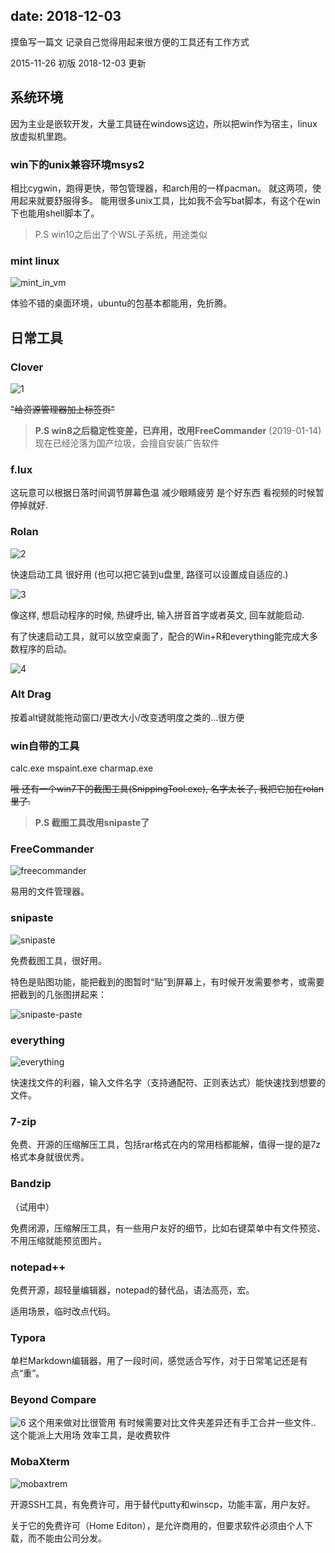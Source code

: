 
date: 2018-12-03
---

摸鱼写一篇文 记录自己觉得用起来很方便的工具还有工作方式

2015-11-26 初版
2018-12-03 更新

<!--more-->

## 系统环境

因为主业是嵌软开发，大量工具链在windows这边，所以把win作为宿主，linux放虚拟机里跑。

### win下的unix兼容环境msys2

相比cygwin，跑得更快，带包管理器，和arch用的一样pacman。
就这两项，使用起来就要舒服得多。
能用很多unix工具，比如我不会写bat脚本，有这个在win下也能用shell脚本了。

> P.S win10之后出了个WSL子系统，用途类似

### mint linux

![mint_in_vm](_assets/我的常用软件_工作方式/mint_in_vm.png)

体验不错的桌面环境，ubuntu的包基本都能用，免折腾。

## 日常工具

### Clover

![1](_assets/我的常用软件_工作方式/1.jpg)

~~"给资源管理器加上标签页"~~

> __P.S win8之后稳定性变差，已弃用，改用FreeCommander__
> (2019-01-14)现在已经沦落为国产垃圾，会擅自安装广告软件

### f.lux

这玩意可以根据日落时间调节屏幕色温 减少眼睛疲劳 是个好东西
看视频的时候暂停掉就好.

### Rolan

![2](_assets/我的常用软件_工作方式/2.jpg)

快速启动工具 很好用 (也可以把它装到u盘里, 路径可以设置成自适应的.)

![3](_assets/我的常用软件_工作方式/3.jpg)

像这样, 想启动程序的时候, 热键呼出, 输入拼音首字或者英文, 回车就能启动.

有了快速启动工具，就可以放空桌面了，配合的Win+R和everything能完成大多数程序的启动。

![4](_assets/我的常用软件_工作方式/4.jpg)

### Alt Drag
按着alt键就能拖动窗口/更改大小/改变透明度之类的...很方便

### win自带的工具

calc.exe mspaint.exe charmap.exe

~~哦 还有一个win7下的截图工具(SnippingTool.exe), 名字太长了, 我把它加在rolan里了.~~

> __P.S 截图工具改用snipaste了__

### FreeCommander

![freecommander](_assets/我的常用软件_工作方式/freecommander.png)

易用的文件管理器。

### snipaste

![snipaste](_assets/我的常用软件_工作方式/snipaste.png)

免费截图工具，很好用。

特色是贴图功能，能把截到的图暂时“贴”到屏幕上，有时候开发需要参考，或需要把截到的几张图拼起来：

![snipaste-paste](_assets/我的常用软件_工作方式/snipaste-paste.png)

### everything

![everything](_assets/我的常用软件_工作方式/everything.png)

快速找文件的利器，输入文件名字（支持通配符、正则表达式）能快速找到想要的文件。

### 7-zip

免费、开源的压缩解压工具，包括rar格式在内的常用档都能解，值得一提的是7z格式本身就很优秀。

### Bandzip

（试用中）

免费闭源，压缩解压工具，有一些用户友好的细节，比如右键菜单中有文件预览、不用压缩就能预览图片。

### notepad++

免费开源，超轻量编辑器，notepad的替代品，语法高亮，宏。

适用场景，临时改点代码。

### Typora

单栏Markdown编辑器，用了一段时间，感觉适合写作，对于日常笔记还是有点“重”。

### Beyond Compare

![6](_assets/我的常用软件_工作方式/6.jpg)
这个用来做对比很管用 
有时候需要对比文件夹差异还有手工合并一些文件..
这个能派上大用场 效率工具，是收费软件

### MobaXterm

![mobaxtrem](_assets/我的常用软件_工作方式/mobaxtrem.png)

开源SSH工具，有免费许可，用于替代putty和winscp，功能丰富，用户友好。

关于它的免费许可（Home Editon），是允许商用的，但要求软件必须由个人下载，而不能由公司分发。


